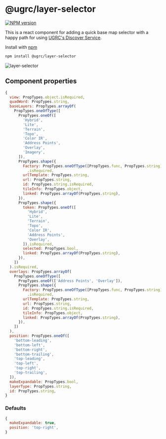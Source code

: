 # @ugrc/layer-selector

[![NPM version](https://badgen.net/npm/v/@ugrc/layer-selector)](https://www.npmjs.com/package/@ugrc/layer-selector)

This is a react component for adding a quick base map selector with a happy path for using [UGRC's Discover Service](https://gis.utah.gov/discover).

Install with [npm](https://www.npmjs.com/)

```bash
npm install @ugrc/layer-selector
```

![layer-selector](https://user-images.githubusercontent.com/325813/176509201-cbb2623d-0431-492d-a2b8-0bce309bc428.gif)

## Component properties

```js
{
  view: PropTypes.object.isRequired,
  quadWord: PropTypes.string,
  baseLayers: PropTypes.arrayOf(
    PropTypes.oneOfType([
      PropTypes.oneOf([
        'Hybrid',
        'Lite',
        'Terrain',
        'Topo',
        'Color IR',
        'Address Points',
        'Overlay',
        'Imagery',
      ]),
      PropTypes.shape({
        Factory: PropTypes.oneOfType([PropTypes.func, PropTypes.string])
          .isRequired,
        urlTemplate: PropTypes.string,
        url: PropTypes.string,
        id: PropTypes.string.isRequired,
        tileInfo: PropTypes.object,
        linked: PropTypes.arrayOf(PropTypes.string),
      }),
      PropTypes.shape({
        token: PropTypes.oneOf([
          'Hybrid',
          'Lite',
          'Terrain',
          'Topo',
          'Color IR',
          'Address Points',
          'Overlay',
        ]).isRequired,
        selected: PropTypes.bool,
        linked: PropTypes.arrayOf(PropTypes.string),
      }),
    ])
  ).isRequired,
  overlays: PropTypes.arrayOf(
    PropTypes.oneOfType([
      PropTypes.oneOf(['Address Points', 'Overlay']),
      PropTypes.shape({
        Factory: PropTypes.oneOfType([PropTypes.func, PropTypes.string])
          .isRequired,
        urlTemplate: PropTypes.string,
        url: PropTypes.string,
        id: PropTypes.string.isRequired,
        tileInfo: PropTypes.object,
        linked: PropTypes.arrayOf(PropTypes.string),
      }),
    ])
  ),
  position: PropTypes.oneOf([
    'bottom-leading',
    'bottom-left',
    'bottom-right',
    'bottom-trailing',
    'top-leading',
    'top-left',
    'top-right',
    'top-trailing',
  ]),
  makeExpandable: PropTypes.bool,
  layerType: PropTypes.string,
  id: PropTypes.string,
}
```

### Defaults

```js
{
  makeExpandable: true,
  position: 'top-right',
}
```
